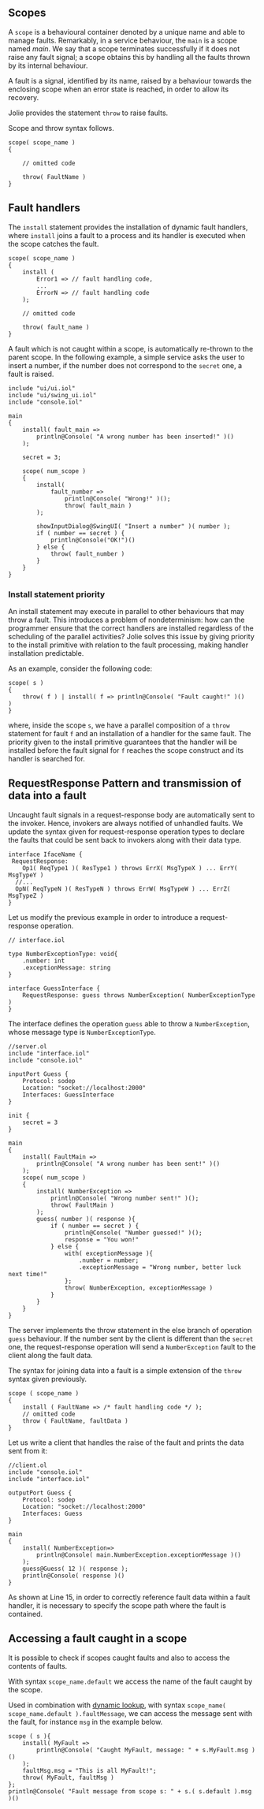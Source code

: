 ## Scopes
A `scope` is a behavioural container denoted by a unique name and able to manage faults. Remarkably, in a service behaviour, the `main` is a scope named _main_. We say that a scope terminates successfully if it does not raise any fault signal; a scope obtains this by handling all the faults thrown by its internal behaviour.

A fault is a signal, identified by its name, raised by a behaviour towards the enclosing scope when an error state is reached, in order to allow its recovery.

Jolie provides the statement `throw` to raise faults.

Scope and throw syntax follows.

```text
scope( scope_name )
{

    // omitted code

    throw( FaultName )
}
```

## Fault handlers

The `install` statement provides the installation of dynamic fault handlers, where `install` joins a fault to a process and its handler is executed when the scope catches the fault.

```text
scope( scope_name )
{
    install ( 
        Error1 => // fault handling code,
        ...
        ErrorN => // fault handling code
    );

    // omitted code

    throw( fault_name )
}
```

A fault which is not caught within a scope, is automatically re-thrown to the parent scope. In the following example, a simple service asks the user to insert a number, if the number does not correspond to the `secret` one, a fault is raised.

```text
include "ui/ui.iol"
include "ui/swing_ui.iol"
include "console.iol"

main
{    
    install( fault_main => 
        println@Console( "A wrong number has been inserted!" )()
    );

    secret = 3;

    scope( num_scope ) 
    {    
        install( 
            fault_number => 
                println@Console( "Wrong!" )();
                throw( fault_main )
        );

        showInputDialog@SwingUI( "Insert a number" )( number );
        if ( number == secret ) {
            println@Console("OK!")()
        } else {
            throw( fault_number )
        }
    }
}
```

### Install statement priority

An install statement may execute in parallel to other behaviours that may throw a fault. This introduces a problem of nondeterminism: how can the programmer ensure that the correct handlers are installed regardless of the scheduling of the parallel activities? Jolie solves this issue by giving priority to the install primitive with relation to the fault processing, making handler installation predictable.

As an example, consider the following code:

```text
scope( s )
{
    throw( f ) | install( f => println@Console( "Fault caught!" )()    )
}
```

where, inside the scope `s`, we have a parallel composition of a `throw` statement for fault `f` and an installation of a handler for the same fault. The priority given to the install primitive guarantees that the handler will be installed before the fault signal for `f` reaches the scope construct and its handler is searched for.

## RequestResponse Pattern and transmission of data into a fault

Uncaught fault signals in a request-response body are automatically sent to the invoker. Hence, invokers are always notified of unhandled faults. We update the syntax given for request-response operation types to declare the faults that could be sent back to invokers along with their data type.

```text
interface IfaceName {
 RequestResponse:
    Op1( ReqType1 )( ResType1 ) throws ErrX( MsgTypeX ) ... ErrY( MsgTypeY ) 
  //...
  OpN( ReqTypeN )( ResTypeN ) throws ErrW( MsgTypeW ) ... ErrZ( MsgTypeZ )
}
```

Let us modify the previous example in order to introduce a request-response operation.

```text
// interface.iol

type NumberExceptionType: void{
    .number: int
    .exceptionMessage: string
}

interface GuessInterface {
    RequestResponse: guess throws NumberException( NumberExceptionType )
}
```

The interface defines the operation `guess` able to throw a `NumberException`, whose message type is `NumberExceptionType`.

```text
//server.ol
include "interface.iol"
include "console.iol"

inputPort Guess {
    Protocol: sodep
    Location: "socket://localhost:2000"
    Interfaces: GuessInterface
}

init {
    secret = 3
}

main
{
    install( FaultMain =>
        println@Console( "A wrong number has been sent!" )()
    );
    scope( num_scope )
    {
        install( NumberException =>
            println@Console( "Wrong number sent!" )();
            throw( FaultMain )
        );
        guess( number )( response ){
            if ( number == secret ) {
                println@Console( "Number guessed!" )();
                response = "You won!"
            } else {
                with( exceptionMessage ){
                    .number = number;
                    .exceptionMessage = "Wrong number, better luck next time!"
                };
                throw( NumberException, exceptionMessage )
            }
        }
    }
}
```

The server implements the throw statement in the else branch of operation `guess` behaviour. If the number sent by the client is different than the `secret` one, the request-response operation will send a `NumberException` fault to the client along the fault data.

The syntax for joining data into a fault is a simple extension of the `throw` syntax given previously.

```text
scope ( scope_name )
{
    install ( FaultName => /* fault handling code */ );
    // omitted code
    throw ( FaultName, faultData )
}
```

Let us write a client that handles the raise of the fault and prints the data sent from it:

```text
//client.ol
include "console.iol"
include "interface.iol"

outputPort Guess {
    Protocol: sodep
    Location: "socket://localhost:2000"
    Interfaces: Guess
}

main
{
    install( NumberException=>
        println@Console( main.NumberException.exceptionMessage )()
    );
    guess@Guess( 12 )( response );
    println@Console( response )()
}
```

As shown at Line 15, in order to correctly reference fault data within a fault handler, it is necessary to specify the scope path where the fault is contained.

## Accessing a fault caught in a scope

It is possible to check if scopes caught faults and also to access the contents of faults.

With syntax `scope_name.default` we access the name of the fault caught by the scope.

Used in combination with [dynamic lookup](https://jolielang.gitbook.io/docs/basics/data_structures#dynamic-look-up), with syntax `scope_name( scope_name.default ).faultMessage`, we can access the message sent with the fault, for instance `msg` in the example below.

```text
scope ( s ){
    install( MyFault => 
        println@Console( "Caught MyFault, message: " + s.MyFault.msg )() 
    );
    faultMsg.msg = "This is all MyFault!";
    throw( MyFault, faultMsg )
};
println@Console( "Fault message from scope s: " + s.( s.default ).msg )()
```

